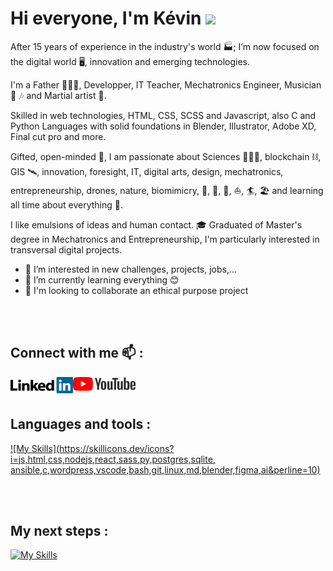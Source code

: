 # Hi everyone, I'm Kévin <img src="https://media.giphy.com/media/hvRJCLFzcasrR4ia7z/giphy.gif" width="50px">
After 15 years of experience in the industry's world 🏭; I’m now focused on the digital world 🖥️, innovation and emerging technologies. 

I'm a Father 👨‍👧‍👦, Developper, IT Teacher, Mechatronics Engineer, Musician 🥁 🎶  and Martial artist 🥋.

Skilled in web technologies, HTML, CSS, SCSS and Javascript, also C and Python Languages with solid foundations in Blender, Illustrator, Adobe XD, Final cut pro and more. 

Gifted, open-minded 🧠, I am passionate about Sciences 👨🏻‍🔬, blockchain ⛓️, GIS 🛰️, innovation, foresight, IT, digital arts, design, mechatronics, entrepreneurship, drones, nature, biomimicry, 🐶, 🌊, 🎣, ⛵, 🏄‍, 🏖️ and learning all time about everything 📖. 

I like emulsions of ideas and human contact.
🎓 Graduated of Master's degree in Mechatronics and Entrepreneurship, I'm particularly interested in transversal digital projects.

- 👀 I’m interested in new challenges, projects, jobs,...
- 🌱 I’m currently learning everything 😊
- 💞️ I'm looking to collaborate an ethical purpose project

<br>
<br>

## Connect with me 📫 :
[<img align="left" alt="Kevin | Linkedin" width="100" src="https://github.com/kevinbdx35/Logos/blob/main/svg/linkedin.svg" />][linkedin]
[<img align="left" alt="Kevin | Youtube" width="100" src="https://github.com/kevinbdx35/Logos/blob/main/svg/youtube-6.svg" />][youtube]

<br>
<br>

## Languages and tools :
[![My Skills](https://skillicons.dev/icons?i=js,html,css,nodejs,react,sass,py,postgres,sqlite, ansible,c,wordpress,vscode,bash,git,linux,md,blender,figma,ai&perline=10)](https://skillicons.dev)
 
<br>
<br>

## My next steps :
[![My Skills](https://skillicons.dev/icons?i=docker,ts,rust,vim,neovim,go&perline=10)](https://skillicons.dev)

<br>
<br>

[website]:https://kevinbdx35.github.io/kevinb/
[youtube]: https://youtube.com
[linkedin]: https://www.linkedin.com/in/kbdx35/
